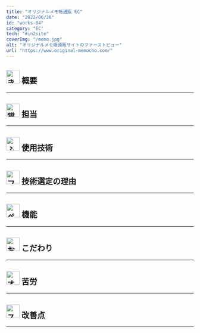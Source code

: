 ```yaml
---
title: "オリジナルメモ帳通販 EC"
date: "2022/06/20"
id: "works-04"
category: "EC"
tech: "#in2site"
coverImg: "/memo.jpg"
alt: "オリジナルメモ帳通販サイトのファーストビュー"
url: "https://www.original-memocho.com/"
---
```


<h2>
<img src="/fox.svg" alt="きつねのイラスト" width="36px" height="36px" loading="lazy">
<strong>概要</strong>
</h2>

---

<h2>
<img src="/cat.svg" alt="猫のイラスト" width="36px" height="36px" loading="lazy">
<strong>担当</strong>
</h2>

---

<h2>
<img src="/owl.svg" alt="ふくろうのイラスト" width="36px" height="36px" loading="lazy">
<strong>使用技術</strong>
</h2>

---

<h2>
<img src="/flamingo.svg" alt="フラミンゴのイラスト" width="36px" height="36px" loading="lazy">
<strong>技術選定の理由</strong>
</h2>

---

<h2>
<img src="/penguin.svg" alt="ペンギンのイラスト" width="36px" height="36px" loading="lazy">
<strong>機能</strong>
</h2>

---

<h2>
<img src="/monkey.svg" alt="お猿さんのイラスト" width="36px" height="36px" loading="lazy">
<strong>こだわり</strong>
</h2>

---

<h2>
<img src="/wolf.svg" alt="オオカミのイラスト" width="36px" height="36px" loading="lazy">
<strong>苦労</strong>
</h2>

---

<h2>
<img src="/skunk.svg" alt="スカンクのイラスト" width="36px" height="36px" loading="lazy">
<strong>改善点</strong>
</h2>

---
